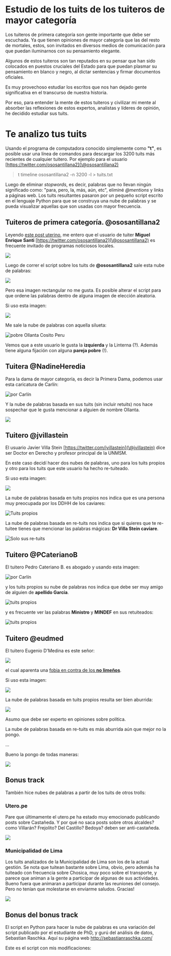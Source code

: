 # Estudio de los tuits de los tuiteros de mayor categoría

Los tuiteros de primera categoría son gente importante que debe ser escuchada.
Ya que tienen opiniones de mayor categoría que las del resto de mortales,
estos,
son invitados en diversos medios de comunicación para que puedan iluminarnos
con su pensamiento elegante.

Algunos de estos tuiteros son tan reputados en su pensar que han sido colocados
en puestos cruciales del Estado para que puedan plasmar su pensamiento en
blanco y negro, al dictar sentencias y firmar documentos oficiales.

Es muy provechoso estudiar los escritos que nos han dejado gente significativa
en el transcurso de nuestra historia. 

Por eso, para entender la mente de estos tuiteros y civilizar mi mente al
absorber las reflexiones de estos expertos, analistas y líderes de opinión, he
decidido estudiar sus tuits.

# Te analizo tus tuits
Usando el programa de computadora conocido simplemente como **"t"**, es posible
usar una línea de comandos para descargar los 3200 tuits más recientes de
cualquier tuitero. Por ejemplo para el usuario
[https://twitter.com/ososantillana2](\@ososantillana2)

> t timeline ososantillana2 -n 3200 -l > tuits.txt

Luego de eliminar *stopwords*, es decir, palabras que no llevan ningún
significado como: "para, pero, la, más, aún, etc", eliminé *@mentions* y links
a páginas web. 
Los tuits resultantes pasaron por un pequeño script escrito en el lenguaje
Python para que se construya una
nube de palabras y se pueda visualizar aquellas que son usadas con mayor
frecuencia.

## Tuiteros de primera categoría. @ososantillana2
Leyendo [este post uterino](http://utero.pe/2015/04/08/para-ver-quien-es-quien-una-breve-seleccion-de-algunos-tuits-del-opinante-favorito-de-las-mineras-el-oso-santillana/), me entero que el usuario de tuiter 
**Miguel Enrique Santi** [https://twitter.com/ososantillana2](\@ososantillana2)
es frecuente invitado de programas noticiosos locales.

![](images/2015-04-11_santi1.png)

Luego de correr el script sobre los tuits de **@ososantillana2** sale esta nube
de palabras:

![](images/2015-04-11_santi2.png)

Pero esa imagen rectangular no me gusta. Es posible alterar el script para que
ordene las palabras dentro de alguna imagen de elección aleatoria.

Si uso esta imagen:

![](images/2015-04-11_peter.png)

Me sale la nube de palabras con aquella silueta:

![pobre Ollanta Cosito Peru](images/2015-04-11_santi3.png)

Vemos que a este usuario le gusta la **izquierda** y la Linterna (?). Además
tiene alguna fijación con alguna **pareja pobre** (!).


## Tuitera @NadineHeredia
Para la dama de mayor categoría, es decir la Primera Dama, podemos usar esta
caricatura de Carlín:

![por Carlín](images/2015-04-11_nadine_caricatura.png)

Y la nube de palabras basada en sus tuits (sin incluir retuits) 
nos hace sospechar que le gusta
mencionar a alguien de nombre Ollanta.

![](images/2015-04-11_nadine1.png)

## Tuitero @jvillastein
El usuario Javier Villa Stein [https://twitter.com/jvillastein](\@jvillastein)
dice ser Doctor en Derecho y profesor principal de la UNMSM.

En este caso decidí hacer dos nubes de palabras, uno para los tuits propios y
otro para los tuits que este usuario ha hecho re-tuiteado.

Si uso esta imagen:

![](images/2015-04-11_jvillastein.png)

La nube de palabras basada en tuits propios nos indica que es una persona
muy preocupada por los DDHH de los caviares:

![Tuits propios](images/2015-04-11_jvillastein1.png)

La nube de palabras basada en re-tuits nos indica que si quieres que te
re-tuitee tienes que mencionar las palabras mágicas: **Dr Villa Stein
caviare**.

![Solo sus re-tuits](images/2015-04-11_jvillastein2.png)

## Tuitero @PCaterianoB
El tuitero Pedro Cateriano B. es abogado y usando esta imagen:

![por Carlín](images/2015-04-11_cateriano_caricatura.png)

y los tuits propios su nube de palabras nos indica que debe ser muy amigo de
alguien de **apellido García**.

![tuits propios](images/2015-04-11_cateriano1.png)

y es frecuente ver las palabras **Ministro** y **MINDEF** en sus retuiteados:

![tuits propios](images/2015-04-11_cateriano2.png)

## Tuitero @eudmed
El tuitero Eugenio D\'Medina es este señor:

![](images/2015-04-11_eudmed1.png)

el cual aparenta una [fobia en contra de los **no limeños**](http://utero.pe/2015/04/10/son-limenos-los-shipibos-si-no-lo-son-no-tienen-derechos-este-analista-plantea-el-insolito-dilema/).

Si uso esta imagen:

![](images/2015-04-11_eudmed0.png)

La nube de palabras basada en tuits propios resulta ser bien aburrida:

![](images/2015-04-11_eudmed2.png)

Asumo que debe ser experto en opiniones sobre política.

La nube de palabras basada en re-tuits es más aburrida aún que mejor no la
pongo.


...

Bueno la pongo de todas maneras:

![](images/2015-04-11_eudmed3.png)

## Bonus track
También hice nubes de palabras a partir de los tuits de otros trolls:

### Utero.pe
Pare que últimamente el utero.pe ha estado muy emocionado publicando posts
sobre Castañeda. Y por qué no saca posts sobre otros alcaldes? como Villarán?
    Frejolito? Del Castillo? Bedoya? deben ser anti-castañeda.

![](images/2015-04-11_utero.png)

### Municipalidad de Lima
Los tuits analizados de la Municipalidad de Lima son los de la actual gestión.
Se nota que tuitean bastante sobre Lima, obvio, pero además ha tuiteado con
frecuencia sobre Chosica, muy poco sobre el transporte, y parece que animan a
la gente a participar de algunas de sus actividades. Bueno fuera que animaran a
participar durante las reuniones del consejo.
Pero no tenían que molestarse en enviarme saludos. Gracias!

![](images/2015-04-11_munilima.png)

## Bonus del bonus track
El script en Python para hacer la nube de palabras es una variación del script
publicado por el estudiante de PhD, y gurú del análisis de datos, Sebastian
Raschka. Aquí su página web <http://sebastianraschka.com/>

Este es el script con mis modificaciones:

<script src="https://gist.github.com/aniversarioperu/b40ea2406759bdfdc643.js"></script>

